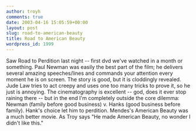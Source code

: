 ```yaml
---
author: troyh
comments: true
date: 2003-04-16 15:05:59+00:00
layout: post
slug: road-to-american-beauty
title: Road to American Beauty
wordpress_id: 1999
---
```


Saw [](http://www.rottentomatoes.com/m/RoadtoPerdition-1114614/)Road to Perdition last night -- first dvd we've watched in a month or something.  Paul Newman was easily the best part of the film; he delivers several amazing speeches/lines and commands your attention every moment he is on screen.  The story is good, but it is cloddingly revealed.  Jude Law tries to act creepy and uses one too many tricks to prove it, so he just is annoying.  The cinematography is excellent -- god, does it ever stop raining there -- but in the end I'm completely outside the core dilemma: Newman (family before good business) v. Hanks (good business before family).  Hank's choice let him to perdition. Mendes's [](http://www.rottentomatoes.com/m/AmericanBeauty-1093536/)American Beauty was a much better movie.  As Troy says "He made American Beauty, no wonder I didn't like this."
